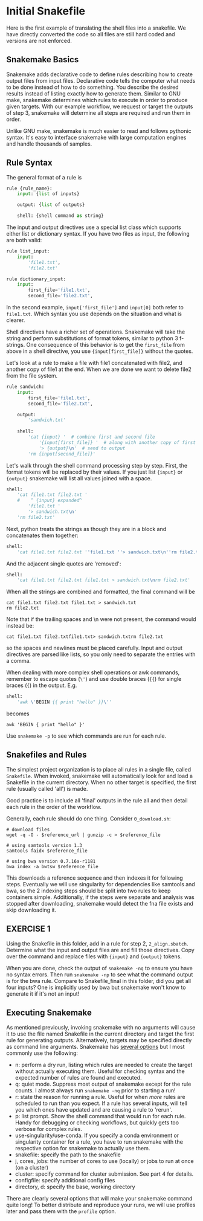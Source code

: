 # Initial Snakefile

Here is the first example of translating the shell files into a snakefile.  We
have directly converted the code so all files are still hard coded and versions
are not enforced.

## Snakemake Basics
Snakemake adds declarative code to define rules describing how to create 
output files from input files.  Declarative code tells the computer what needs
to be done instead of how to do something.  You describe the desired results
instead of listing exactly how to generate them. Similar to GNU make,
snakemake determines which rules to execute in order to produce given targets.
With our example workflow, we request or target the outputs of step 3,
snakemake will determine all steps are required and run them in order.

Unlike GNU make, snakemake is much easier to read and follows pythonic syntax.
It's easy to interface snakemake with large computation engines and handle
thousands of samples.

## Rule Syntax
The general format of a rule is
```python
rule {rule_name}:
    input: {list of inputs}

    output: {list of outputs}

    shell: {shell command as string}
```

The input and output directives use a special list class which supports either
list or dictionary syntax.  If you have two files as input, the following
are both valid:
```python
rule list_input:
    input:
        'file1.txt',
        'file2.txt'
```

```python
rule dictionary_input:
    input:
        first_file='file1.txt',
        second_file='file2.txt',
```
In the second example, `input['first_file']` and `input[0]` both refer to
`file1.txt`.  Which syntax you use depends on the situation and what is
clearer.

Shell directives have a richer set of operations.  Snakemake will take the
string and perform substitutions of format tokens, similar to python 3 f-strings.
One consequence of this behavior is to get the `first_file` from above in a
shell directive, you use `{input[first_file]}` without the quotes.

Let's look at a rule to make a file with file1 concatenated with file2, and
another copy of file1 at the end.  When we are done we want to delete file2
from the file system.
```python
rule sandwich:
    input:
        first_file='file1.txt',
        second_file='file2.txt',

    output:
        'sandwich.txt'
        
    shell:
        'cat {input} '  # combine first and second file
            '{input[first_file]} '  # along with another copy of first
            '> {output}\n'  # send to output
        'rm {input[second_file]}'
```
Let's walk through the shell command processing step by step.  First,
the format tokens will be replaced by their values.  If you just list
`{input}` or `{output}` snakemake will list all values joined with a space.
```python
shell:
    'cat file1.txt file2.txt '
    #    ^ {input} expanded^
        'file1.txt '
        '> sandwich.txt\n'
    'rm file2.txt'
```
Next, python treats the strings as though they are in a block and concatenates
them together:
```python
shell:
    'cat file1.txt file2.txt ''file1.txt ''> sandwich.txt\n''rm file2.txt'
```
And the adjacent single quotes are 'removed':
```python
shell:
    'cat file1.txt file2.txt file1.txt > sandwich.txt\nrm file2.txt'
```

When all the strings are combined and formatted, the final command will be
```shell
cat file1.txt file2.txt file1.txt > sandwich.txt
rm file2.txt
```
Note that if the trailing spaces and \n were not present, the command
would instead be:
```shell
cat file1.txt file2.txtfile1.txt> sandwich.txtrm file2.txt
```
so the spaces and newlines must be placed carefully.  Input and output
directives are parsed like lists, so you only need to separate the entries
with a comma.

When dealing with more complex shell operations or awk commands, remember
to escape quotes (`\'`) and use double braces (`{{`) for single braces (`{`)
in the output.  E.g.
```python
shell:
    'awk \'BEGIN {{ print "hello" }}\''
```
becomes
```shell
awk 'BEGIN { print "hello" }'
```

Use `snakemake -p` to see which commands are run for each rule.

## Snakefiles and Rules
The simplest project organization is to place all rules in a single file,
called `Snakefile`.  When invoked, snakemake will automatically look for and
load a Snakefile in the current directory.  When no other target is specified,
the first rule (usually called 'all') is made.

Good practice is to include all 'final' outputs in the rule all and then
detail each rule in the order of the workflow.

Generally, each rule should do one thing.  Consider `0_download.sh`:
```shell
# download files
wget -q -O - $reference_url | gunzip -c > $reference_file

# using samtools version 1.3
samtools faidx $reference_file

# using bwa version 0.7.16a-r1181
bwa index -a bwtsw $reference_file
```

This downloads a reference sequence and then indexes it for following steps.
Eventually we will use singularity for dependencies like samtools and bwa,
so the 2 indexing steps should be split into two rules to keep containers
simple. Additionally, if the steps were separate and analysis was stopped
after downloading, snakemake would detect the fna file exists and skip
downloading it.

## EXERCISE 1
Using the Snakefile in this folder, add in a rule for step 2, `2_align.sbatch`.
Determine what the input and output files are and fill those directives.
Copy over the command and replace files with `{input}` and `{output}` tokens.

When you are done, check the output of `snakemake -nq` to ensure you have no
syntax errors.  Then run `snakemake -np` to see what the command output is for
the bwa rule.  Compare to Snakefile_final in this folder, did you get all
four inputs? One is implicitly used by bwa but snakemake won't know to generate
it if it's not an input!


## Executing Snakemake
As mentioned previously, invoking snakemake with no arguments will cause it to
use the file named Snakefile in the current directory and target the first rule
for generating outputs.  Alternatively, targets may be specified directly as
command line arguments.  Snakemake has [several options](https://snakemake.readthedocs.io/en/stable/executing/cli.html#all-options)
but I most commonly use the following:
- n: perform a dry run, listing which rules are needed to create the target
  without actually executing them.  Useful for checking syntax and the expected
  number of rules are found and executed.
- q: quiet mode.  Suppress most output of snakemake except for the rule counts.
  I almost always run `snakemake -nq` prior to starting a run!
- r: state the reason for running a rule.  Useful for when *more* rules are
  scheduled to run than you expect.  If a rule has several inputs, will tell
  you which ones have updated and are causing a rule to 'rerun'.
- p: list prompt.  Show the shell command that would run for each rule.  Handy
  for debugging or checking workflows, but quickly gets too verbose for complex
  rules.
- use-singularity/use-conda.  If you specify a conda environment or singularity
  container for a rule, you have to run snakemake with the respective option
  for snakemake to actually use them.
- snakefile: specify the path to the snakefile
- j, cores, jobs: the number of cores to use (locally) or jobs to run at once
  (on a cluster)
- cluster: specify command for cluster submission.  See part 4 for details.
- configfile: specify additional config files
- directory, d: specify the base, working directory

There are clearly several options that will make your snakemake command quite
long!  To better distribute and reproduce your runs, we will use profiles
later and pass them with the `profile` option.
